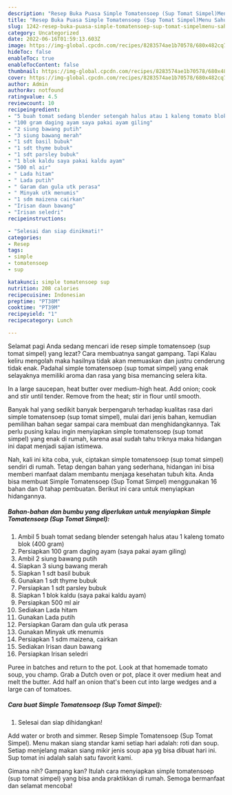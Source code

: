 ```yaml
---
description: "Resep Buka Puasa Simple Tomatensoep (Sup Tomat Simpel)Menu Sahur"
title: "Resep Buka Puasa Simple Tomatensoep (Sup Tomat Simpel)Menu Sahur"
slug: 1242-resep-buka-puasa-simple-tomatensoep-sup-tomat-simpelmenu-sahur
category: Uncategorized
date: 2022-06-16T01:59:13.603Z
image: https://img-global.cpcdn.com/recipes/8283574ae1b70578/680x482cq70/simple-tomatensoep-sup-tomat-simpel-foto-resep-utama.jpg
hideToc: false
enableToc: true
enableTocContent: false
thumbnail: https://img-global.cpcdn.com/recipes/8283574ae1b70578/680x482cq70/simple-tomatensoep-sup-tomat-simpel-foto-resep-utama.jpg
cover: https://img-global.cpcdn.com/recipes/8283574ae1b70578/680x482cq70/simple-tomatensoep-sup-tomat-simpel-foto-resep-utama.jpg
author: Admin
authorAv: notfound
ratingvalue: 4.5
reviewcount: 10
recipeingredient:
- "5 buah tomat sedang blender setengah halus atau 1 kaleng tomato blok 400 gram"
- "100 gram daging ayam saya pakai ayam giling"
- "2 siung bawang putih"
- "3 siung bawang merah"
- "1 sdt basil bubuk"
- "1 sdt thyme bubuk"
- "1 sdt parsley bubuk"
- "1 blok kaldu saya pakai kaldu ayam"
- "500 ml air"
- " Lada hitam"
- " Lada putih"
- " Garam dan gula utk perasa"
- " Minyak utk menumis"
- "1 sdm maizena cairkan"
- "Irisan daun bawang"
- "Irisan seledri"
recipeinstructions:

- "Selesai dan siap dinikmati!"
categories:
- Resep
tags:
- simple
- tomatensoep
- sup

katakunci: simple tomatensoep sup 
nutrition: 208 calories
recipecuisine: Indonesian
preptime: "PT38M"
cooktime: "PT39M"
recipeyield: "1"
recipecategory: Lunch

---
```



Selamat pagi Anda sedang mencari ide resep simple tomatensoep (sup tomat simpel) yang lezat? Cara membuatnya sangat gampang. Tapi Kalau keliru mengolah maka hasilnya tidak akan memuaskan dan justru cenderung tidak enak. Padahal simple tomatensoep (sup tomat simpel) yang enak selayaknya memiliki aroma dan rasa yang bisa memancing selera kita.


In a large saucepan, heat butter over medium-high heat. Add onion; cook and stir until tender. Remove from the heat; stir in flour until smooth.

Banyak hal yang sedikit banyak berpengaruh terhadap kualitas rasa dari simple tomatensoep (sup tomat simpel), mulai dari jenis bahan, kemudian pemilihan bahan segar sampai cara membuat dan menghidangkannya. Tak perlu pusing kalau ingin menyiapkan simple tomatensoep (sup tomat simpel) yang enak di rumah, karena asal sudah tahu triknya maka hidangan ini dapat menjadi sajian istimewa.


Nah, kali ini kita coba, yuk, ciptakan simple tomatensoep (sup tomat simpel) sendiri di rumah. Tetap dengan bahan yang sederhana, hidangan ini bisa memberi manfaat dalam membantu menjaga kesehatan tubuh kita. Anda bisa membuat Simple Tomatensoep (Sup Tomat Simpel) menggunakan 16 bahan dan 0 tahap pembuatan. Berikut ini cara untuk menyiapkan hidangannya.

<!--inarticleads1-->

##### Bahan-bahan dan bumbu yang diperlukan untuk menyiapkan Simple Tomatensoep (Sup Tomat Simpel):

1. Ambil 5 buah tomat sedang blender setengah halus atau 1 kaleng tomato blok (400 gram)
1. Persiapkan 100 gram daging ayam (saya pakai ayam giling)
1. Ambil 2 siung bawang putih
1. Siapkan 3 siung bawang merah
1. Siapkan 1 sdt basil bubuk
1. Gunakan 1 sdt thyme bubuk
1. Persiapkan 1 sdt parsley bubuk
1. Siapkan 1 blok kaldu (saya pakai kaldu ayam)
1. Persiapkan 500 ml air
1. Sediakan  Lada hitam
1. Gunakan  Lada putih
1. Persiapkan  Garam dan gula utk perasa
1. Gunakan  Minyak utk menumis
1. Persiapkan 1 sdm maizena, cairkan
1. Sediakan Irisan daun bawang
1. Persiapkan Irisan seledri


Puree in batches and return to the pot. Look at that homemade tomato soup, you champ. Grab a Dutch oven or pot, place it over medium heat and melt the butter. Add half an onion that&#39;s been cut into large wedges and a large can of tomatoes. 

<!--inarticleads2-->

##### Cara buat Simple Tomatensoep (Sup Tomat Simpel):


1. Selesai dan siap dihidangkan!

Add water or broth and simmer. Resep Simple Tomatensoep (Sup Tomat Simpel). Menu makan siang standar kami setiap hari adalah: roti dan soup. Setiap menjelang makan siang mikir jenis soup apa yg bisa dibuat hari ini. Sup tomat ini adalah salah satu favorit kami. 

Gimana nih? Gampang kan? Itulah cara menyiapkan simple tomatensoep (sup tomat simpel) yang bisa anda praktikkan di rumah. Semoga bermanfaat dan selamat mencoba!

